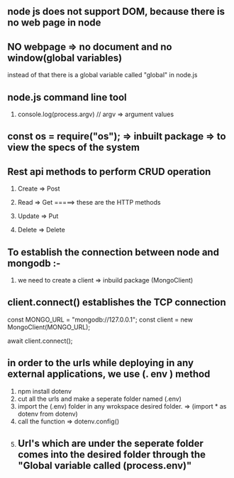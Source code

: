 ## node js does not support DOM, because there is no web page in node

## NO webpage => no document and no window(global variables)

instead of that there is a global variable called "global" in node.js

## node.js command line tool

1. console.log(process.argv) // argv => argument values

## const os = require("os"); => inbuilt package => to view the specs of the system

## Rest api methods to perform CRUD operation

1. Create => Post

2. Read => Get
   =====> these are the HTTP methods
3. Update => Put

4. Delete => Delete

## To establish the connection between node and mongodb :-

1.  we need to create a client => inbuild package (MongoClient)

## client.connect() establishes the TCP connection

const MONGO_URL = "mongodb://127.0.0.1";
const client = new MongoClient(MONGO_URL);

await client.connect();

## in order to the urls while deploying in any external applications, we use (. env ) method

1.  npm install dotenv
2.  cut all the urls and make a seperate folder named (.env)
3.  import the (.env) folder in any wrokspace desired folder. => (import \* as dotenv from dotenv)
4.  call the function => dotenv.config()
5.  ## Url's which are under the seperate folder comes into the desired folder through the "Global variable called (process.env)"
